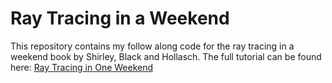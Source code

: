 # Ray Tracing in a Weekend

This repository contains my follow along code for the ray tracing in a weekend
book by Shirley, Black and Hollasch. The full tutorial can be found here: [Ray Tracing in One Weekend](https://raytracing.github.io/books/RayTracingInOneWeekend.html)
